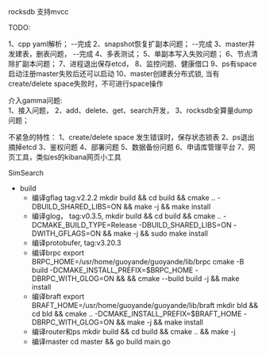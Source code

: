 
rocksdb  支持mvcc


TODO:

1、cpp yaml解析；                          --完成
2、snapshot恢复扩副本问题；                 --完成
3、master并发建表，删表问题，                --完成
4、多表测试；
5、单副本写入失败问题；
6、节点清除扩副本问题；
7、进程退出保存etcd，
8、监控问题、健康借口
9、ps有space启动注册master失败后还可以启动
10、master创建表分布式锁, 当有create/delete space失败时，不可进行space操作


介入gamma问题:  
1、接入问题，
2、add、delete、get、search开发，
3、rocksdb全算量dump问题；


不紧急的特性：
1、create/delete space 发生错误时，保存状态锁表
2、ps退出摘掉etcd
3、鉴权问题
4、部署问题
5、数据备份问题
6、申请库管理平台
7、网页工具，类似es的kibana网页小工具


SimSearch


- build
    - 编译gflag tag:v2.2.2
        mkdir build && cd build && cmake .. -DBUILD_SHARED_LIBS=ON && make -j && make install
    - 编译glog， tag:v0.3.5, 
        mkdir build && cd build && cmake .. -DCMAKE_BUILD_TYPE=Release -DBUILD_SHARED_LIBS=ON -DWITH_GFLAGS=ON && make -j && sudo make install
    - 编译protobufer, tag:v3.20.3
    - 编译brpc
        export BRPC_HOME=/usr/home/guoyande/guoyande/lib/brpc
        cmake -B build -DCMAKE_INSTALL_PREFIX=$BRPC_HOME -DBRPC_WITH_GLOG=ON && && cmake --build build -j && make install
    - 编译braft
        export BRAFT_HOME=/usr/home/guoyande/guoyande/lib/braft
        mkdir bld && cd bld && cmake .. -DCMAKE_INSTALL_PREFIX=$BRAFT_HOME -DBRPC_WITH_GLOG=ON && make -j && make install
    - 编译router和ps
        mkdir build && cd build && cmake .. && make -j
    - 编译master
        cd master && go build main.go